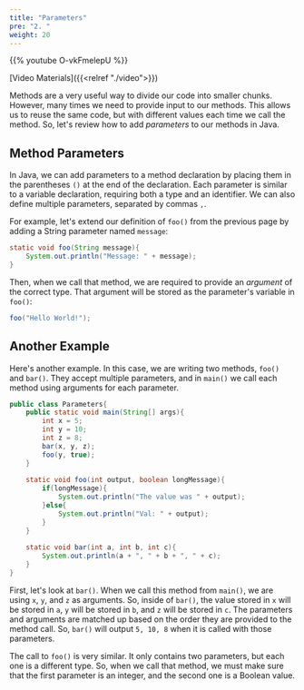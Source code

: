 ```yaml
---
title: "Parameters"
pre: "2. "
weight: 20
---
```


{{% youtube O-vkFmelepU %}}

[Video Materials]({{<relref "./video">}})

Methods are a very useful way to divide our code into smaller chunks. However, many times we need to provide input to our methods. This allows us to reuse the same code, but with different values each time we call the method. So, let's review how to add _parameters_ to our methods in Java.

## Method Parameters

In Java, we can add parameters to a method declaration by placing them in the parentheses `()` at the end of the declaration. Each parameter is similar to a variable declaration, requiring both a type and an identifier. We can also define multiple parameters, separated by commas `,`. 

For example, let's extend our definition of `foo()` from the previous page by adding a String parameter named `message`:

```java
static void foo(String message){
    System.out.println("Message: " + message);
}
```

Then, when we call that method, we are required to provide an _argument_ of the correct type. That argument will be stored as the parameter's variable in `foo()`:

```java
foo("Hello World!");
```

## Another Example

Here's another example. In this case, we are writing two methods, `foo()` and `bar()`. They accept multiple parameters, and in `main()` we call each method using arguments for each parameter.

```java
public class Parameters{
    public static void main(String[] args){
        int x = 5;
        int y = 10;
        int z = 8;
        bar(x, y, z);
        foo(y, true);
    }
  
    static void foo(int output, boolean longMessage){
        if(longMessage){
            System.out.println("The value was " + output);
        }else{
            System.out.println("Val: " + output);
        }
    }
  
    static void bar(int a, int b, int c){
        System.out.println(a + ", " + b + ", " + c);
    }
}
```

First, let's look at `bar()`. When we call this method from `main()`, we are using `x`, `y`, and `z` as arguments. So, inside of `bar()`, the value stored in `x` will be stored in `a`, `y` will be stored in `b`, and `z` will be stored in `c`. The parameters and arguments are matched up based on the order they are provided to the method call. So, `bar()` will output `5, 10, 8` when it is called with those parameters.

The call to `foo()` is very similar. It only contains two parameters, but each one is a different type. So, when we call that method, we must make sure that the first parameter is an integer, and the second one is a Boolean value. 
